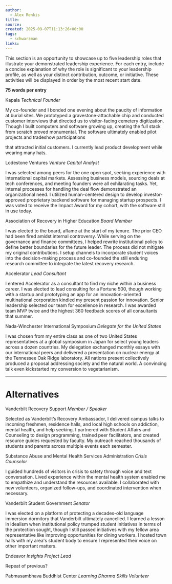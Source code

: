 ```yaml
---
author:
  - Alex Renkis
title:
source:
created: 2025-09-07T11:13:26+00:00
tags:
  - schwarzman
links:
---
```

This section is an opportunity to showcase up to five leadership roles
that illustrate your demonstrated leadership experience. For each entry,
include a concise explanation of why the role is significant to your leadership profile, as well as your distinct contribution, outcome, or initiative. These activities will be displayed in order by the most recent start date.

**75 words per entry**

Kapala
*Technical Founder*

My co-founder and I bonded one evening about the paucity of information at burial sites. We prototyped a gravestone-attachable chip and conducted customer interviews that directed us to visitor-facing cemetery digitization. Though I built computers and software growing up, creating the full stack from scratch proved monumental. The software ultimately enabled pilot projects and tradeshow participations

 that attracted initial customers. I currently lead product development while wearing many hats.

Lodestone Ventures
*Venture Capital Analyst*

I was selected among peers for the one open spot, seeking experience with international capital markets. Assessing business models, sourcing deals at tech conferences, and meeting founders were all exhilarating tasks. Yet, internal processes for handling the deal flow demonstrated an organizational need. I utilized human-centered design to develop investor-approved proprietary backend software for managing startup prospects. I was voted to receive the Impact Award for my cohort, with the software still in use today.

Association of Recovery in Higher Education
*Board Member*

I was elected to the board, aflame at the start of my tenure. The prior CEO had been fired amidst internal controversy. While serving on the governance and finance committees, I helped rewrite institutional policy to define better boundaries for the future leader. The process did not mitigate my original contributions. I setup channels to incorporate student voices into the decision-making process and co-founded the still enduring research committee to integrate the latest recovery research.

Accelerator
*Lead Consultant*

I entered Accelerator as a consultant to find my niche within a business career. I was elected to lead consulting for a Fortune 500, though working with a startup and prototyping an app for an innovation-oriented multinational corporation kindled my present passion for innovation. Senior leadership selected our team for excellence in research. I was awarded team MVP twice and the highest 360 feedback scores of all consultants that summer.

Nada-Winchester International Symposium
*Delegate for the United States*

I was chosen from my entire class as one of two United States representatives at a global symposium in Japan for select young leaders across a dozen countries. My delegation exchanged monthly essays with our international peers and delivered a presentation on nuclear energy at the Tennessee Oak Ridge laboratory. All nations present collectively produced a proposal addressing society and the natural world. A convincing talk even kickstarted my conversion to vegetarianism.

---

# Alternatives

Vanderbilt Recovery Support
*Member / Speaker*

Selected as Vanderbilt’s Recovery Ambassador, I delivered campus talks to incoming freshmen, residence halls, and local high schools on addiction, mental health, and help seeking. I partnered with Student Affairs and Counseling to design programming, trained peer facilitators, and created resource guides requested by faculty. My outreach reached thousands of students and parents across multiple events each semester.

Substance Abuse and Mental Health Services Administration
*Crisis Counselor*

I guided hundreds of visitors in crisis to safety through voice and text conversation. Lived experience within the mental health system enabled me to empathize and understand the resources available. I collaborated with new volunteers, organized follow-ups, and coordinated intervention when necessary. 

Vanderbilt Student Government
*Senator*

I was elected on a platform of protecting a decades-old language immersion dormitory that Vanderbilt ultimately cancelled. I learned a lesson in idealism when institutional policy trumped student initiatives in terms of the protection sought, though I still passed  initiatives with my fellow area representative like improving opportunities for dining workers. I hosted town halls with my area's student body to ensure I represented their voice on other important matters.

Endeavor
*Insights Project Lead*

Repeat of previous?

Pabmasambhava Buddhist Center
*Learning Dharma Skills Volunteer*